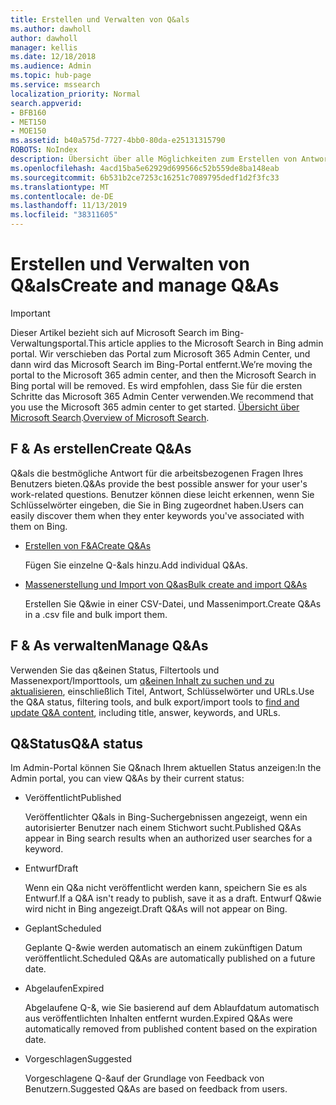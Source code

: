 ```yaml
---
title: Erstellen und Verwalten von Q&als
ms.author: dawholl
author: dawholl
manager: kellis
ms.date: 12/18/2018
ms.audience: Admin
ms.topic: hub-page
ms.service: mssearch
localization_priority: Normal
search.appverid:
- BFB160
- MET150
- MOE150
ms.assetid: b40a575d-7727-4bb0-80da-e25131315790
ROBOTS: NoIndex
description: Übersicht über alle Möglichkeiten zum Erstellen von Antworten auf häufig gestellte Fragen im Microsoft Search-Verwaltungsportal
ms.openlocfilehash: 4acd15ba5e62929d699566c52b559de8ba148eab
ms.sourcegitcommit: 6b531b2ce7253c16251c7089795dedf1d2f3fc33
ms.translationtype: MT
ms.contentlocale: de-DE
ms.lasthandoff: 11/13/2019
ms.locfileid: "38311605"
---
```

# <a name="create-and-manage-qas"></a><span data-ttu-id="b584b-103">Erstellen und Verwalten von Q&als</span><span class="sxs-lookup"><span data-stu-id="b584b-103">Create and manage Q&As</span></span>

> [!IMPORTANT]
> <span data-ttu-id="b584b-104">Dieser Artikel bezieht sich auf Microsoft Search im Bing-Verwaltungsportal.</span><span class="sxs-lookup"><span data-stu-id="b584b-104">This article applies to the Microsoft Search in Bing admin portal.</span></span> <span data-ttu-id="b584b-105">Wir verschieben das Portal zum Microsoft 365 Admin Center, und dann wird das Microsoft Search im Bing-Portal entfernt.</span><span class="sxs-lookup"><span data-stu-id="b584b-105">We’re moving the portal to the Microsoft 365 admin center, and then the Microsoft Search in Bing portal will be removed.</span></span> <span data-ttu-id="b584b-106">Es wird empfohlen, dass Sie für die ersten Schritte das Microsoft 365 Admin Center verwenden.</span><span class="sxs-lookup"><span data-stu-id="b584b-106">We recommend that you use the Microsoft 365 admin center to get started.</span></span> <span data-ttu-id="b584b-107">[Übersicht über Microsoft Search](overview-microsoft-search.md).</span><span class="sxs-lookup"><span data-stu-id="b584b-107">[Overview of Microsoft Search](overview-microsoft-search.md).</span></span>
    
## <a name="create-qas"></a><span data-ttu-id="b584b-108">F & As erstellen</span><span class="sxs-lookup"><span data-stu-id="b584b-108">Create Q&As</span></span>

<span data-ttu-id="b584b-109">Q&als die bestmögliche Antwort für die arbeitsbezogenen Fragen Ihres Benutzers bieten.</span><span class="sxs-lookup"><span data-stu-id="b584b-109">Q&As provide the best possible answer for your user's work-related questions.</span></span> <span data-ttu-id="b584b-110">Benutzer können diese leicht erkennen, wenn Sie Schlüsselwörter eingeben, die Sie in Bing zugeordnet haben.</span><span class="sxs-lookup"><span data-stu-id="b584b-110">Users can easily discover them when they enter keywords you've associated with them on Bing.</span></span>
  
- [<span data-ttu-id="b584b-111">Erstellen von F&A</span><span class="sxs-lookup"><span data-stu-id="b584b-111">Create Q&As</span></span>](create-qas.md)
    
    <span data-ttu-id="b584b-112">Fügen Sie einzelne Q-&als hinzu.</span><span class="sxs-lookup"><span data-stu-id="b584b-112">Add individual Q&As.</span></span>
    
- [<span data-ttu-id="b584b-113">Massenerstellung und Import von Q&as</span><span class="sxs-lookup"><span data-stu-id="b584b-113">Bulk create and import Q&As</span></span>](bulk-create-qas.md)
    
    <span data-ttu-id="b584b-114">Erstellen Sie Q&wie in einer CSV-Datei, und Massenimport.</span><span class="sxs-lookup"><span data-stu-id="b584b-114">Create Q&As in a .csv file and bulk import them.</span></span>
    
## <a name="manage-qas"></a><span data-ttu-id="b584b-115">F & As verwalten</span><span class="sxs-lookup"><span data-stu-id="b584b-115">Manage Q&As</span></span>

<span data-ttu-id="b584b-116">Verwenden Sie das q&einen Status, Filtertools und Massenexport/Importtools, um [q&einen Inhalt zu suchen und zu aktualisieren](manage-qas.md), einschließlich Titel, Antwort, Schlüsselwörter und URLs.</span><span class="sxs-lookup"><span data-stu-id="b584b-116">Use the Q&A status, filtering tools, and bulk export/import tools to [find and update Q&A content](manage-qas.md), including title, answer, keywords, and URLs.</span></span>
  
## <a name="qa-status"></a><span data-ttu-id="b584b-117">Q&Status</span><span class="sxs-lookup"><span data-stu-id="b584b-117">Q&A status</span></span>

<span data-ttu-id="b584b-118">Im Admin-Portal können Sie Q&nach Ihrem aktuellen Status anzeigen:</span><span class="sxs-lookup"><span data-stu-id="b584b-118">In the Admin portal, you can view Q&As by their current status:</span></span>
  
- <span data-ttu-id="b584b-119">Veröffentlicht</span><span class="sxs-lookup"><span data-stu-id="b584b-119">Published</span></span>
    
    <span data-ttu-id="b584b-120">Veröffentlichter Q&als in Bing-Suchergebnissen angezeigt, wenn ein autorisierter Benutzer nach einem Stichwort sucht.</span><span class="sxs-lookup"><span data-stu-id="b584b-120">Published Q&As appear in Bing search results when an authorized user searches for a keyword.</span></span>
    
- <span data-ttu-id="b584b-121">Entwurf</span><span class="sxs-lookup"><span data-stu-id="b584b-121">Draft</span></span>
    
    <span data-ttu-id="b584b-122">Wenn ein Q&a nicht veröffentlicht werden kann, speichern Sie es als Entwurf.</span><span class="sxs-lookup"><span data-stu-id="b584b-122">If a Q&A isn't ready to publish, save it as a draft.</span></span> <span data-ttu-id="b584b-123">Entwurf Q&wie wird nicht in Bing angezeigt.</span><span class="sxs-lookup"><span data-stu-id="b584b-123">Draft Q&As will not appear on Bing.</span></span>
    
- <span data-ttu-id="b584b-124">Geplant</span><span class="sxs-lookup"><span data-stu-id="b584b-124">Scheduled</span></span>
    
    <span data-ttu-id="b584b-125">Geplante Q-&wie werden automatisch an einem zukünftigen Datum veröffentlicht.</span><span class="sxs-lookup"><span data-stu-id="b584b-125">Scheduled Q&As are automatically published on a future date.</span></span>
    
- <span data-ttu-id="b584b-126">Abgelaufen</span><span class="sxs-lookup"><span data-stu-id="b584b-126">Expired</span></span>
    
    <span data-ttu-id="b584b-127">Abgelaufene Q-&, wie Sie basierend auf dem Ablaufdatum automatisch aus veröffentlichten Inhalten entfernt wurden.</span><span class="sxs-lookup"><span data-stu-id="b584b-127">Expired Q&As were automatically removed from published content based on the expiration date.</span></span>
    
- <span data-ttu-id="b584b-128">Vorgeschlagen</span><span class="sxs-lookup"><span data-stu-id="b584b-128">Suggested</span></span>
    
    <span data-ttu-id="b584b-129">Vorgeschlagene Q-&auf der Grundlage von Feedback von Benutzern.</span><span class="sxs-lookup"><span data-stu-id="b584b-129">Suggested Q&As are based on feedback from users.</span></span>

  

